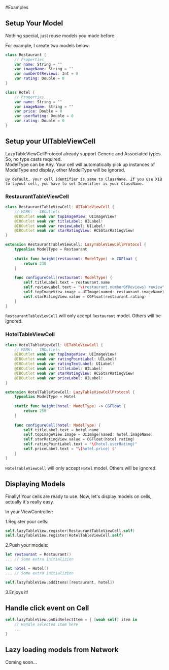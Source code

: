 #Examples

## Setup Your Model
Nothing special, just reuse models you made before.

For example, I create two models below:
```swift
class Restaurant {
    // Properties
    var name: String = ""
    var imageName: String = ""
    var numberOfReviews: Int = 0
    var rating: Double = 0
}
```

```swift
class Hotel {
    // Properties
    var name: String = ""
    var imageName: String = ""
    var price: Double = 0
    var userRating: Double = 0
    var rating: Double = 0
}
```

## Setup your UITableViewCell
LazyTableViewCellProtocol already support Generic and Associated types. So, no type casts required.<br />
ModelType can be Any. Your cell will automatically pick up instances of ModelType and display, other ModelType will be ignored.

`By default, your cell Identifier is same to ClassName. If you use XIB to layout cell, you have to set Identifier is your ClassName.`

### RestaurantTableViewCell
```swift
class RestaurantTableViewCell: UITableViewCell {
    // MARK: - IBOutlets
    @IBOutlet weak var topImageView: UIImageView!
    @IBOutlet weak var titleLabel: UILabel!
    @IBOutlet weak var reviewLabel: UILabel!
    @IBOutlet weak var starRatingView: HCSStarRatingView!
}

extension RestaurantTableViewCell: LazyTableViewCellProtocol {
    typealias ModelType = Restaurant
    
    static func height(restaurant: ModelType) -> CGFloat {
        return 230
    }
    
    func configureCell(restaurant: ModelType) {
        self.titleLabel.text = restaurant.name
        self.reviewLabel.text = "\(restaurant.numberOfReviews) review" + (restaurant.numberOfReviews > 1 ? "s" : "")
        self.topImageView.image = UIImage(named: restaurant.imageName)
        self.starRatingView.value = CGFloat(restaurant.rating)
    }
}
```
`RestaurantTableViewCell` will only accept `Restaurant` model. Others will be ignored.

### HotelTableViewCell
```swift
class HotelTableViewCell: UITableViewCell {
    // MARK: - IBOutlets
    @IBOutlet weak var topImageView: UIImageView!
    @IBOutlet weak var ratingPointLabel: UILabel!
    @IBOutlet weak var ratingTextLabel: UILabel!
    @IBOutlet weak var titleLabel: UILabel!
    @IBOutlet weak var starRatingView: HCSStarRatingView!
    @IBOutlet weak var priceLabel: UILabel!
}

extension HotelTableViewCell: LazyTableViewCellProtocol {
    typealias ModelType = Hotel
    
    static func height(hotel: ModelType) -> CGFloat {
        return 250
    }
    
    func configureCell(hotel: ModelType) {
        self.titleLabel.text = hotel.name
        self.topImageView.image = UIImage(named: hotel.imageName)
        self.starRatingView.value = CGFloat(hotel.rating)
        self.ratingPointLabel.text = "\(hotel.userRating)"
        self.priceLabel.text = "\(hotel.price) $"
    }
}
```
`HotelTableViewCell` will only accept `Hotel` model. Others will be ignored.

## Displaying Models
Finally! Your cells are ready to use. Now, let's display models on cells, actually it's really easy.<br />

In your ViewController:

1.Register your cells:
```swift
self.lazyTableView.register(RestaurantTableViewCell.self)
self.lazyTableView.register(HotelTableViewCell.self)
```
2.Push your models:
```swift
let restaurant = Restaurant()
... // Some extra initializion

let hotel = Hotel()
... // Some extra initializion

self.lazyTableView.addItems([restaurant, hotel])
```

3.Enjoys it!

## Handle click event on Cell
```swift
self.lazyTableView.onDidSelectItem = { [weak self] item in
    // Handle selected item here
    ...
}
```

## Lazy loading models from Network
Coming soon...
